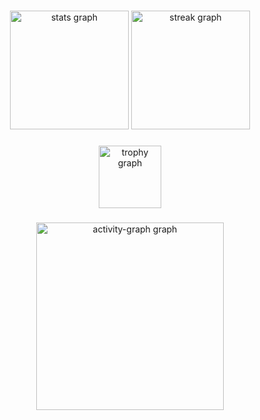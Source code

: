 ###

<div align="center">
  <img src="https://github-readme-stats.vercel.app/api?username=CyberAlbSecOP&hide_title=false&hide_rank=true&show_icons=true&include_all_commits=true&count_private=true&disable_animations=false&theme=monokai&locale=en&hide_border=false&order=1" height="190" alt="stats graph"  />
  <img src="https://streak-stats.demolab.com?user=CyberAlbSecOP&locale=en&mode=daily&theme=monokai&hide_border=false&border_radius=5&order=3" height="190" alt="streak graph"  />
</div>

###

<div align="center">
  <img src="https://github-profile-trophy.vercel.app?username=CyberAlbSecOP&theme=monokai&column=-1&row=1&margin-w=8&margin-h=8&no-bg=false&no-frame=false&order=4" height="100" alt="trophy graph"  />
</div>

###

<div align="center">
  <img src="https://github-readme-activity-graph.vercel.app/graph?username=CyberAlbSecOP&radius=16&theme=monokai&area=true&order=5" height="300" alt="activity-graph graph"  />
</div>

###
